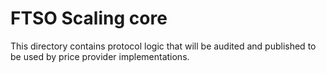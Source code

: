 # FTSO Scaling core



This directory contains protocol logic that will be audited and published to be used by price provider implementations.